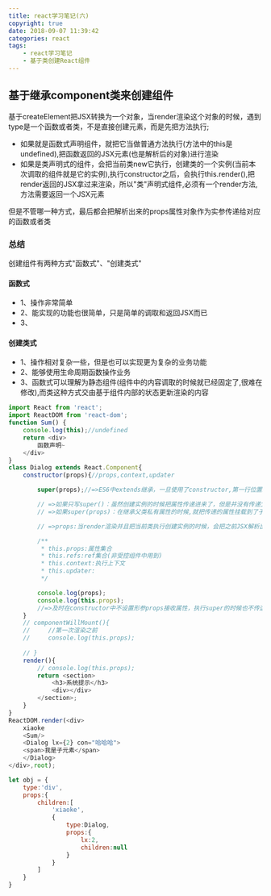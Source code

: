 ```yaml
---
title: react学习笔记(六)
copyright: true
date: 2018-09-07 11:39:42
categories: react
tags:
    - react学习笔记
    - 基于类创建React组件
---
```


## 基于继承component类来创建组件

基于createElement把JSX转换为一个对象，当render渲染这个对象的时候，遇到type是一个函数或者类，不是直接创建元素，而是先把方法执行;

<!-- more -->

- 如果就是函数式声明组件，就把它当做普通方法执行(方法中的this是undefined),把函数返回的JSX元素(也是解析后的对象)进行渲染
- 如果是类声明式的组件，会把当前类new它执行，创建类的一个实例(当前本次调取的组件就是它的实例),执行constructor之后，会执行this.render(),把render返回的JSX拿过来渲染，所以"类"声明式组件,必须有一个render方法,方法需要返回一个JSX元素

但是不管哪一种方式，最后都会把解析出来的props属性对象作为实参传递给对应的函数或者类

### 总结

创建组件有两种方式"函数式"、"创建类式"

#### 函数式

- 1、操作非常简单
- 2、能实现的功能也很简单，只是简单的调取和返回JSX而已
- 3、

#### 创建类式

- 1、操作相对复杂一些，但是也可以实现更为复杂的业务功能
- 2、能够使用生命周期函数操作业务
- 3、函数式可以理解为静态组件(组件中的内容调取的时候就已经固定了,很难在修改),而类这种方式交由基于组件内部的状态更新渲染的内容

```javascript
import React from 'react';
import ReactDOM from 'react-dom';
function Sum() {
    console.log(this);//undefined
    return <div>
        函数声明~
    </div>
}
class Dialog extends React.Component{
    constructor(props){//props,context,updater

        super(props);//=>ES6中extends继承，一旦使用了constructor,第一行位置必须设置super执行，相当于React.Component.call(this),也就是call继承,把父类私有的属性继承过来

        // =>如果只写super()：虽然创建实例的时候把属性传递进来了，但是并没有传递父组件,也就是没有吧属性挂载到实例上,使用this.props获取的结果是undefined
        // =>如果super(props)：在继承父类私有属性的时候,就把传递的属性挂载到了子类的实例上,constructor中就可以使用this.props了

        // =>props:当render渲染并且把当前类执行创建实例的时候，会把之前JSX解析出来的props对象中的信息(可能有children)传递给参数props "调取组件传递的属性"

        /**
         * this.props:属性集合
         * this.refs:ref集合(非受控组件中用到)
         * this.context:执行上下文
         * this.updater:
         */

        console.log(props);
        console.log(this.props);
        //=>及时在constructor中不设置形参props接收属性，执行super的时候也不传这个属性,除了constructor中不能直接使用this.props,其他声明周期函数中都可以使用(也就是执行完成constructor，react已经帮我们把传递的属性接收,并且挂载到实例上了)
    }
    // componentWillMount(){
    //     //第一次渲染之前
    //     console.log(this.props);
        
    // }
    render(){
        // console.log(this.props);
        return <section>
            <h3>系统提示</h3>
            <div></div>
        </section>;
    }
}
ReactDOM.render(<div>
    xiaoke
    <Sum/>
    <Dialog lx={2} con="哈哈哈">
    <span>我是子元素</span>
    </Dialog>
</div>,root);

let obj = {
    type:'div',
    props:{
        children:[
            'xiaoke',
            {
                type:Dialog,
                props:{
                    lx:2,
                    children:null
                }
            }
        ]
    }
}
```